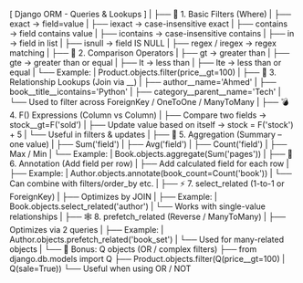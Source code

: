 [ Django ORM - Queries & Lookups ]
|
├── 🎯 1. Basic Filters (Where)
|    ├── exact          → field=value
|    ├── iexact         → case-insensitive exact
|    ├── contains       → field contains value
|    ├── icontains      → case-insensitive contains
|    ├── in             → field in list
|    ├── isnull         → field IS NULL
|    ├── regex / iregex → regex matching
|
├── 🔢 2. Comparison Operators
|    ├── gt  → greater than
|    ├── gte → greater than or equal
|    ├── lt  → less than
|    ├── lte → less than or equal
|    └── Example:
|         Product.objects.filter(price__gt=100)
|
├── 🔗 3. Relationship Lookups (Join via __)
|    ├── author__name='Ahmed'
|    ├── book__title__icontains='Python'
|    ├── category__parent__name='Tech'
|    └── Used to filter across ForeignKey / OneToOne / ManyToMany
|
├── 💣 4. F() Expressions (Column vs Column)
|    ├── Compare two fields → stock__gt=F('sold')
|    ├── Update value based on itself → stock = F('stock') + 5
|    └── Useful in filters & updates
|
├── 🧮 5. Aggregation (Summary – one value)
|    ├── Sum('field')
|    ├── Avg('field')
|    ├── Count('field')
|    ├── Max / Min
|    └── Example:
|         Book.objects.aggregate(Sum('pages'))
|
├── 🧩 6. Annotation (Add field per row)
|    ├── Add calculated field for each row
|    ├── Example:
|         Author.objects.annotate(book_count=Count('book'))
|    └── Can combine with filters/order_by etc.
|
├── ⚡ 7. select_related (1-to-1 or ForeignKey)
|    ├── Optimizes by JOIN
|    ├── Example:
|         Book.objects.select_related('author')
|    └── Works with single-value relationships
|
├── 🕸 8. prefetch_related (Reverse / ManyToMany)
|    ├── Optimizes via 2 queries
|    ├── Example:
|         Author.objects.prefetch_related('book_set')
|    └── Used for many-related objects
|
└── 🧠 Bonus: Q objects (OR / complex filters)
     ├── from django.db.models import Q
     ├── Product.objects.filter(Q(price__gt=100) | Q(sale=True))
     └── Useful when using OR / NOT
